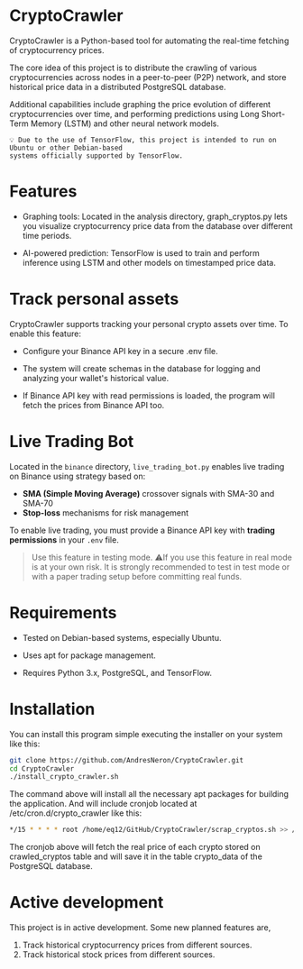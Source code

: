 # CryptoCrawler
CryptoCrawler is a Python-based tool for automating the real-time fetching of cryptocurrency prices.

The core idea of this project is to distribute the crawling of various cryptocurrencies across nodes 
in a peer-to-peer (P2P) network, and store historical price data in a distributed PostgreSQL database.

Additional capabilities include graphing the price evolution of different cryptocurrencies over time, 
and performing predictions using Long Short-Term Memory (LSTM) and other neural network models.

    💡 Due to the use of TensorFlow, this project is intended to run on Ubuntu or other Debian-based 
	systems officially supported by TensorFlow.


# Features
- Graphing tools:
Located in the analysis directory, graph_cryptos.py lets you visualize cryptocurrency price data from 
the database over different time periods.

- AI-powered prediction:
TensorFlow is used to train and perform inference using LSTM and other models on timestamped price data.

# Track personal assets
CryptoCrawler supports tracking your personal crypto assets over time.
To enable this feature:

- Configure your Binance API key in a secure .env file.

- The system will create schemas in the database for logging and analyzing your wallet's historical value.

- If Binance API key with read permissions is loaded, the program will fetch the prices from Binance API too.

# Live Trading Bot

Located in the `binance` directory, `live_trading_bot.py` enables live trading on Binance using strategy based on:

- **SMA (Simple Moving Average)** crossover signals with SMA-30 and SMA-70
- **Stop-loss** mechanisms for risk management

To enable live trading, you must provide a Binance API key with **trading permissions** in your `.env` file.

> Use this feature in testing mode.
> ⚠️If you use this feature in real mode is at your own risk. It is strongly recommended to test in test mode
or with a paper trading setup before committing real funds.

# Requirements
- Tested on Debian-based systems, especially Ubuntu.

- Uses apt for package management.

- Requires Python 3.x, PostgreSQL, and TensorFlow.

# Installation

You can install this program simple executing the installer on your system like this:
```bash
git clone https://github.com/AndresNeron/CryptoCrawler.git
cd CryptoCrawler
./install_crypto_crawler.sh
```

The command above will install all the necessary apt packages for building the application. 
And will include cronjob located at /etc/cron.d/crypto_crawler like this:

```bash
*/15 * * * * root /home/eq12/GitHub/CryptoCrawler/scrap_cryptos.sh >> /home/eq12/GitHub/CryptoCrawler/crypto_crawler.log 2>&1
```

The cronjob above will fetch the real price of each crypto stored on crawled_cryptos table and will save it in the 
table crypto_data of the PostgreSQL database.


# Active development

This project is in active development. Some new planned features are, 

1. Track historical cryptocurrency prices from different sources.
2. Track historical stock prices from different sources.
